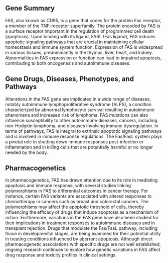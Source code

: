## Gene Summary
FAS, also known as CD95, is a gene that codes for the protein Fas receptor, a member of the TNF-receptor superfamily. The protein encoded by FAS is a surface receptor important in the regulation of programmed cell death (apoptosis). Upon binding with its ligand, FASL (Fas ligand), FAS induces apoptotic signaling pathways that are crucial in maintaining cellular homeostasis and immune system function. Expression of FAS is widespread in various tissues, predominantly in the thymus, liver, heart, and kidney. Abnormalities in FAS expression or function can lead to impaired apoptosis, contributing to both oncogenesis and autoimmune diseases.

## Gene Drugs, Diseases, Phenotypes, and Pathways
Alterations in the FAS gene are implicated in a wide range of diseases, notably autoimmune lymphoproliferative syndrome (ALPS), a condition characterized by abnormal lymphocyte survival resulting in autoimmune phenomena and increased risk of lymphoma. FAS mutations can also influence susceptibility to other autoimmune diseases, cancers, including non-Hodgkin lymphoma, and diseases involving immune dysregulation. In terms of pathways, FAS is integral to extrinsic apoptotic signaling pathways and is involved in immune response regulations. The Fas/FasL system plays a pivotal role in shutting down immune responses post-infection or inflammation and in killing cells that are potentially harmful or no longer needed by the body.

## Pharmacogenetics
In pharmacogenetics, FAS has drawn attention due to its role in mediating apoptosis and immune response, with several studies linking polymorphisms in FAS to differential outcomes in cancer therapy. For instance, certain FAS variants are associated with altered responses to chemotherapy in cancers such as breast and colorectal cancers. The polymorphisms may affect the apoptotic threshold of cells, thereby influencing the efficacy of drugs that induce apoptosis as a mechanism of action. Furthermore, variations in the FAS gene have also been studied for their implications in treatment responses to autoimmune diseases and in transplant rejection. Drugs that modulate the Fas/FasL pathway, including those in developmental stages, are being examined for their potential utility in treating conditions influenced by aberrant apoptosis. Although direct pharmacogenetic associations with specific drugs are not well established, ongoing research continues to explore how genetic variations in FAS affect drug response and toxicity profiles in clinical settings.